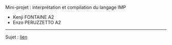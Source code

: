Mini-projet : interprétation et compilation du langage IMP

- Kenji FONTAINE A2
- Enzo PERUZZETTO A2

---

Sujet : [lien](dept-info.labri.fr/ENSEIGNEMENT/compi/sujet_minipro.pdf)
